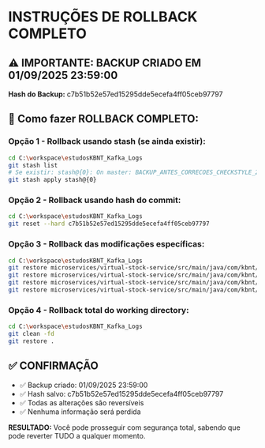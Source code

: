 # INSTRUÇÕES DE ROLLBACK COMPLETO

## ⚠️ IMPORTANTE: BACKUP CRIADO EM 01/09/2025 23:59:00

**Hash do Backup:** c7b51b52e57ed15295dde5ecefa4ff05ceb97797

## 🔄 Como fazer ROLLBACK COMPLETO:

### Opção 1 - Rollback usando stash (se ainda existir):
```bash
cd C:\workspace\estudosKBNT_Kafka_Logs
git stash list
# Se existir: stash@{0}: On master: BACKUP_ANTES_CORRECOES_CHECKSTYLE_20250901_235900
git stash apply stash@{0}
```

### Opção 2 - Rollback usando hash do commit:
```bash
cd C:\workspace\estudosKBNT_Kafka_Logs
git reset --hard c7b51b52e57ed15295dde5ecefa4ff05ceb97797
```

### Opção 3 - Rollback das modificações específicas:
```bash
cd C:\workspace\estudosKBNT_Kafka_Logs
git restore microservices/virtual-stock-service/src/main/java/com/kbnt/virtualstock/domain/model/StockUpdatedEvent.java
git restore microservices/virtual-stock-service/src/main/java/com/kbnt/virtualstock/domain/model/Stock.java
git restore microservices/virtual-stock-service/src/main/java/com/kbnt/virtualstock/application/service/StockManagementApplicationService.java
git restore microservices/virtual-stock-service/src/main/java/com/kbnt/virtualstock/domain/port/input/StockManagementUseCase.java
```

### Opção 4 - Rollback total do working directory:
```bash
cd C:\workspace\estudosKBNT_Kafka_Logs
git clean -fd
git restore .
```

## ✅ CONFIRMAÇÃO

- ✅ Backup criado: 01/09/2025 23:59:00
- ✅ Hash salvo: c7b51b52e57ed15295dde5ecefa4ff05ceb97797
- ✅ Todas as alterações são reversíveis
- ✅ Nenhuma informação será perdida

**RESULTADO:** Você pode prosseguir com segurança total, sabendo que pode reverter TUDO a qualquer momento.
